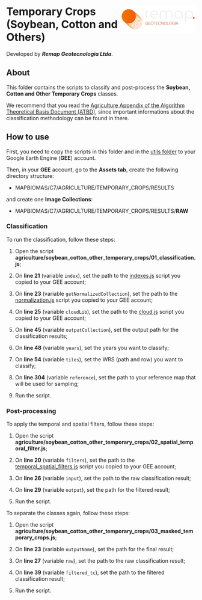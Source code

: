 <div>
    <img src='../../../assets/new_logo.png' height='auto' width='200' align='right'>
    <h1>Temporary Crops (Soybean, Cotton and Others)</h1>
</div>

Developed by ***Remap Geotecnologia Ltda***.

## About

This folder contains the scripts to classify and post-process the **Soybean, Cotton and Other Temporary Crops** classes. 

We recommend that you read the [Agriculture Appendix of the Algorithm Theoretical Basis Document (ATBD)](https://mapbiomas.org/download-dos-atbds), since important informations about the classification methodology can be found in there. 

## How to use

First, you need to copy the scripts in this folder and in the [utils folder](../../../utils) to your Google Earth Engine (**GEE**) account.

Then, in your **GEE** account, go to the **Assets tab**, create the following directory structure:

 - MAPBIOMAS/C7/AGRICULTURE/TEMPORARY_CROPS/RESULTS

and create one **Image Collections**:

 - MAPBIOMAS/C7/AGRICULTURE/TEMPORARY_CROPS/RESULTS/**RAW**

### Classification

To run the classification, follow these steps:

1. Open the script **agriculture/soybean_cotton_other_temporary_crops/01_classification.js**;

2. On **line 21** (variable `index`), set the path to the [indexes.js](../../../utils/indexes.js) script you copied to your GEE account;

3. On **line 23** (variable `getNormalizedCollection`), set the path to the [normalization.js](../../../utils/normalization.js) script you copied to your GEE account;

4. On **line 25** (variable `cloudLib`), set the path to the [cloud.js](../../../utils/cloud.js) script you copied to your GEE account;

3. On **line 45** (variable `outputCollection`), set the output path for the classification results;

4. On **line 48** (variable `years`), set the years you want to classify;
    
5. On **line 54** (variable `tiles`), set the WRS (path and row) you want to classify;
     
6. On **line 304** (variable `reference`), set the path to your reference map that will be used for sampling;
    
7. Run the script.

### Post-processing

To apply the temporal and spatial filters, follow these steps: 

1. Open the script **agriculture/soybean_cotton_other_temporary_crops/02_spatial_temporal_filter.js**;

2. On **line 20** (variable `filters`), set the path to the [temporal_spatial_filters.js](../../../utils/temporal_spatial_filters.js) script you copied to your GEE account;

3. On **line 26** (variable `input`), set the path to the raw classification result;

4. On **line 29** (variable `output`), set the path for the filtered result;

5. Run the script.

To separate the classes again, follow these steps:

1. Open the script **agriculture/soybean_cotton_other_temporary_crops/03_masked_temporary_crops.js**;

2. On **line 23** (variable `outputName`), set the path for the final result;

3. On **line 27** (variable `raw`), set the path to the raw classification result;

4. On **line 39** (variable `filtered_tc`), set the path to the filtered classification result;

5. Run the script.